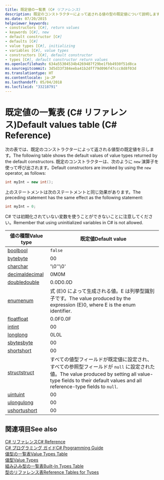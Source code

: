 ```yaml
---
title: 既定値の一覧表 (C# リファレンス)
description: 既定のコンストラクターによって返される値の型の既定値について説明します。
ms.date: 07/20/2015
helpviewer_keywords:
- constructors [C#], return values
- keywords [C#], new
- default constructor [C#]
- defaults [C#]
- value types [C#], initializing
- variables [C#], value types
- constructors [C#], default constructor
- types [C#], default constructor return values
ms.openlocfilehash: 634a55304534b4269487f29be1fbb4930f51d8ca
ms.sourcegitcommit: 3d5d33f384eeba41b2dff79d096f47ccc8d8f03d
ms.translationtype: HT
ms.contentlocale: ja-JP
ms.lasthandoff: 05/04/2018
ms.locfileid: "33218791"
---
```

# <a name="default-values-table-c-reference"></a><span data-ttu-id="66579-103">既定値の一覧表 (C# リファレンス)</span><span class="sxs-lookup"><span data-stu-id="66579-103">Default values table (C# Reference)</span></span>

<span data-ttu-id="66579-104">次の表では、既定のコンストラクターによって返される値型の既定値を示します。</span><span class="sxs-lookup"><span data-stu-id="66579-104">The following table shows the default values of value types returned by the default constructors.</span></span> <span data-ttu-id="66579-105">既定のコンストラクターは、次のように `new` 演算子を使って呼び出されます。</span><span class="sxs-lookup"><span data-stu-id="66579-105">Default constructors are invoked by using the `new` operator, as follows:</span></span>

```csharp
int myInt = new int();
```

<span data-ttu-id="66579-106">上のステートメントは次のステートメントと同じ効果があります。</span><span class="sxs-lookup"><span data-stu-id="66579-106">The preceding statement has the same effect as the following statement:</span></span>

```csharp
int myInt = 0;
```

<span data-ttu-id="66579-107">C# では初期化されていない変数を使うことができないことに注意してください。</span><span class="sxs-lookup"><span data-stu-id="66579-107">Remember that using uninitialized variables in C# is not allowed.</span></span>

|<span data-ttu-id="66579-108">値の種類</span><span class="sxs-lookup"><span data-stu-id="66579-108">Value type</span></span>|<span data-ttu-id="66579-109">既定値</span><span class="sxs-lookup"><span data-stu-id="66579-109">Default value</span></span>|
|----------------|-------------------|
|[<span data-ttu-id="66579-110">bool</span><span class="sxs-lookup"><span data-stu-id="66579-110">bool</span></span>](bool.md)|`false`|
|[<span data-ttu-id="66579-111">byte</span><span class="sxs-lookup"><span data-stu-id="66579-111">byte</span></span>](byte.md)|<span data-ttu-id="66579-112">0</span><span class="sxs-lookup"><span data-stu-id="66579-112">0</span></span>|
|[<span data-ttu-id="66579-113">char</span><span class="sxs-lookup"><span data-stu-id="66579-113">char</span></span>](char.md)|<span data-ttu-id="66579-114">'\0'</span><span class="sxs-lookup"><span data-stu-id="66579-114">'\0'</span></span>|
|[<span data-ttu-id="66579-115">decimal</span><span class="sxs-lookup"><span data-stu-id="66579-115">decimal</span></span>](decimal.md)|<span data-ttu-id="66579-116">0M</span><span class="sxs-lookup"><span data-stu-id="66579-116">0M</span></span>|
|[<span data-ttu-id="66579-117">double</span><span class="sxs-lookup"><span data-stu-id="66579-117">double</span></span>](double.md)|<span data-ttu-id="66579-118">0.0D</span><span class="sxs-lookup"><span data-stu-id="66579-118">0.0D</span></span>|
|[<span data-ttu-id="66579-119">enum</span><span class="sxs-lookup"><span data-stu-id="66579-119">enum</span></span>](enum.md)|<span data-ttu-id="66579-120">式 (E)0 によって生成される値。E は列挙型識別子です。</span><span class="sxs-lookup"><span data-stu-id="66579-120">The value produced by the expression (E)0, where E is the enum identifier.</span></span>|
|[<span data-ttu-id="66579-121">float</span><span class="sxs-lookup"><span data-stu-id="66579-121">float</span></span>](float.md)|<span data-ttu-id="66579-122">0.0F</span><span class="sxs-lookup"><span data-stu-id="66579-122">0.0F</span></span>|
|[<span data-ttu-id="66579-123">int</span><span class="sxs-lookup"><span data-stu-id="66579-123">int</span></span>](int.md)|<span data-ttu-id="66579-124">0</span><span class="sxs-lookup"><span data-stu-id="66579-124">0</span></span>|
|[<span data-ttu-id="66579-125">long</span><span class="sxs-lookup"><span data-stu-id="66579-125">long</span></span>](long.md)|<span data-ttu-id="66579-126">0L</span><span class="sxs-lookup"><span data-stu-id="66579-126">0L</span></span>|
|[<span data-ttu-id="66579-127">sbyte</span><span class="sxs-lookup"><span data-stu-id="66579-127">sbyte</span></span>](sbyte.md)|<span data-ttu-id="66579-128">0</span><span class="sxs-lookup"><span data-stu-id="66579-128">0</span></span>|
|[<span data-ttu-id="66579-129">short</span><span class="sxs-lookup"><span data-stu-id="66579-129">short</span></span>](short.md)|<span data-ttu-id="66579-130">0</span><span class="sxs-lookup"><span data-stu-id="66579-130">0</span></span>|
|[<span data-ttu-id="66579-131">struct</span><span class="sxs-lookup"><span data-stu-id="66579-131">struct</span></span>](struct.md)|<span data-ttu-id="66579-132">すべての値型フィールドが既定値に設定され、すべての参照型フィールドが `null` に設定された値。</span><span class="sxs-lookup"><span data-stu-id="66579-132">The value produced by setting all value-type fields to their default values and all reference-type fields to `null`.</span></span>|
|[<span data-ttu-id="66579-133">uint</span><span class="sxs-lookup"><span data-stu-id="66579-133">uint</span></span>](uint.md)|<span data-ttu-id="66579-134">0</span><span class="sxs-lookup"><span data-stu-id="66579-134">0</span></span>|
|[<span data-ttu-id="66579-135">ulong</span><span class="sxs-lookup"><span data-stu-id="66579-135">ulong</span></span>](ulong.md)|<span data-ttu-id="66579-136">0</span><span class="sxs-lookup"><span data-stu-id="66579-136">0</span></span>|
|[<span data-ttu-id="66579-137">ushort</span><span class="sxs-lookup"><span data-stu-id="66579-137">ushort</span></span>](ushort.md)|<span data-ttu-id="66579-138">0</span><span class="sxs-lookup"><span data-stu-id="66579-138">0</span></span>|

## <a name="see-also"></a><span data-ttu-id="66579-139">関連項目</span><span class="sxs-lookup"><span data-stu-id="66579-139">See also</span></span>
 [<span data-ttu-id="66579-140">C# リファレンス</span><span class="sxs-lookup"><span data-stu-id="66579-140">C# Reference</span></span>](../index.md)  
 [<span data-ttu-id="66579-141">C# プログラミング ガイド</span><span class="sxs-lookup"><span data-stu-id="66579-141">C# Programming Guide</span></span>](../../programming-guide/index.md)  
 [<span data-ttu-id="66579-142">値型の一覧表</span><span class="sxs-lookup"><span data-stu-id="66579-142">Value Types Table</span></span>](value-types-table.md)  
 [<span data-ttu-id="66579-143">値型</span><span class="sxs-lookup"><span data-stu-id="66579-143">Value Types</span></span>](value-types.md)  
 [<span data-ttu-id="66579-144">組み込み型の一覧表</span><span class="sxs-lookup"><span data-stu-id="66579-144">Built-In Types Table</span></span>](built-in-types-table.md)  
 [<span data-ttu-id="66579-145">型のリファレンス表</span><span class="sxs-lookup"><span data-stu-id="66579-145">Reference Tables for Types</span></span>](reference-tables-for-types.md)
